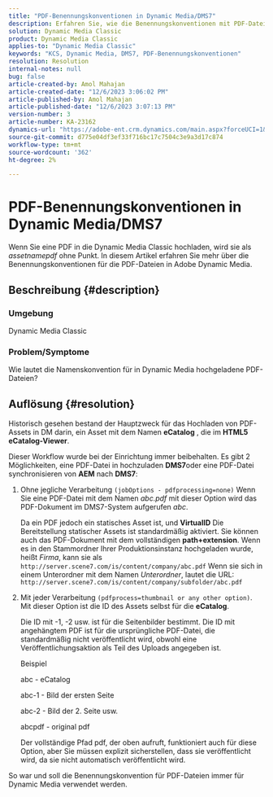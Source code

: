 ```yaml
---
title: "PDF-Benennungskonventionen in Dynamic Media/DMS7"
description: Erfahren Sie, wie die Benennungskonventionen mit PDF-Dateien in der Adobe Dynamic Media Classic funktionieren.
solution: Dynamic Media Classic
product: Dynamic Media Classic
applies-to: "Dynamic Media Classic"
keywords: "KCS, Dynamic Media, DMS7, PDF-Benennungskonventionen"
resolution: Resolution
internal-notes: null
bug: false
article-created-by: Amol Mahajan
article-created-date: "12/6/2023 3:06:02 PM"
article-published-by: Amol Mahajan
article-published-date: "12/6/2023 3:07:13 PM"
version-number: 3
article-number: KA-23162
dynamics-url: "https://adobe-ent.crm.dynamics.com/main.aspx?forceUCI=1&pagetype=entityrecord&etn=knowledgearticle&id=588b67f2-4894-ee11-be37-6045bd006e5a"
source-git-commit: d775e04df3ef33f716bc17c7504c3e9a3d17c874
workflow-type: tm+mt
source-wordcount: '362'
ht-degree: 2%

---
```


# PDF-Benennungskonventionen in Dynamic Media/DMS7


Wenn Sie eine PDF in die Dynamic Media Classic hochladen, wird sie als *assetnamepdf* ohne Punkt. In diesem Artikel erfahren Sie mehr über die Benennungskonventionen für die PDF-Dateien in Adobe Dynamic Media.

## Beschreibung {#description}


### <b>Umgebung</b>

Dynamic Media Classic



### <b>Problem/Symptome</b>

Wie lautet die Namenskonvention für in Dynamic Media hochgeladene PDF-Dateien?


## Auflösung {#resolution}


Historisch gesehen bestand der Hauptzweck für das Hochladen von PDF-Assets in DM darin, ein Asset mit dem Namen <b>eCatalog</b> , die im <b>HTML5 eCatalog-Viewer</b>.

Dieser Workflow wurde bei der Einrichtung immer beibehalten. Es gibt 2 Möglichkeiten, eine PDF-Datei in hochzuladen <b>DMS7</b>oder eine PDF-Datei synchronisieren von <b>AEM</b> nach <b>DMS7</b>:

1. Ohne jegliche Verarbeitung `(jobOptions - pdfprocessing=none)` Wenn Sie eine PDF-Datei mit dem Namen *abc.pdf* mit dieser Option wird das PDF-Dokument im DMS7-System aufgerufen *abc*.


   Da ein PDF jedoch ein statisches Asset ist, und <b>VirtualID</b> Die Bereitstellung statischer Assets ist standardmäßig aktiviert. Sie können auch das PDF-Dokument mit dem vollständigen <b>path+extension</b>. Wenn es in den Stammordner Ihrer Produktionsinstanz hochgeladen wurde, heißt *Firma*, kann sie als `http://server.scene7.com/is/content/company/abc.pdf` Wenn sie sich in einem Unterordner mit dem Namen *Unterordner*, lautet die URL: `http://server.scene7.com/is/content/company/subfolder/abc.pdf`


2. Mit jeder Verarbeitung `(pdfprocess=thumbnail or any other option)`. Mit dieser Option ist die ID des Assets selbst für die <b>eCatalog</b>.


   Die ID mit -1, -2 usw. ist für die Seitenbilder bestimmt. Die ID mit angehängtem PDF ist für die ursprüngliche PDF-Datei, die standardmäßig nicht veröffentlicht wird, obwohl eine Veröffentlichungsaktion als Teil des Uploads angegeben ist.

   Beispiel



   abc - eCatalog

   abc-1 - Bild der ersten Seite

   abc-2 - Bild der 2. Seite usw.

   abcpdf - original pdf

   Der vollständige Pfad pdf, der oben aufruft, funktioniert auch für diese Option, aber Sie müssen explizit sicherstellen, dass sie veröffentlicht wird, da sie nicht automatisch veröffentlicht wird.


So war und soll die Benennungskonvention für PDF-Dateien immer für Dynamic Media verwendet werden.
